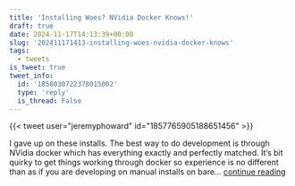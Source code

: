 ```yaml
---
title: 'Installing Woes? NVidia Docker Knows!'
draft: true
date: 2024-11-17T14:13:39+00:00
slug: '202411171413-installing-woes-nvidia-docker-knows'
tags:
  - tweets
is_tweet: true
tweet_info:
  id: '1858030722378015002'
  type: 'reply'
  is_thread: False
---
```




{{< tweet user="jeremyphoward" id="1857765905188651456" >}}

I gave up on these installs. The best way to do development is through NVidia docker which has everything exactly and perfectly matched. It’s bit quirky to get things working through docker so experience is no different than as if you are developing on manual installs on bare… [continue reading](https://x.com/sytelus/status/1858030722378015002)

